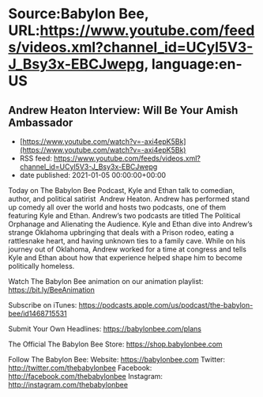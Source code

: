 # Source:Babylon Bee, URL:https://www.youtube.com/feeds/videos.xml?channel_id=UCyl5V3-J_Bsy3x-EBCJwepg, language:en-US

## Andrew Heaton Interview: Will Be Your Amish Ambassador
 - [https://www.youtube.com/watch?v=-axi4epK5Bk](https://www.youtube.com/watch?v=-axi4epK5Bk)
 - RSS feed: https://www.youtube.com/feeds/videos.xml?channel_id=UCyl5V3-J_Bsy3x-EBCJwepg
 - date published: 2021-01-05 00:00:00+00:00

Today on The Babylon Bee Podcast, Kyle and Ethan talk to comedian, author, and political satirist  Andrew Heaton. Andrew has performed stand up comedy all over the world and hosts two podcasts, one of them featuring Kyle and Ethan. Andrew’s two podcasts are titled The Political Orphanage and Alienating the Audience. Kyle and Ethan dive into Andrew’s strange Oklahoma upbringing that deals with a Prison rodeo, eating a rattlesnake heart, and having unknown ties to a family cave. While on his journey out of Oklahoma, Andrew worked for a time at congress and tells Kyle and Ethan about how that experience helped shape him to become politically homeless. 

Watch The Babylon Bee animation on our animation playlist: https://bit.ly/BeeAnimation  

Subscribe on iTunes: https://podcasts.apple.com/us/podcast/the-babylon-bee/id1468715531

Submit Your Own Headlines: https://babylonbee.com/plans

The Official The Babylon Bee Store: https://shop.babylonbee.com

Follow The Babylon Bee:
Website: https://babylonbee.com
Twitter: http://twitter.com/thebabylonbee
Facebook: http://facebook.com/thebabylonbee
Instagram: http://instagram.com/thebabylonbee

